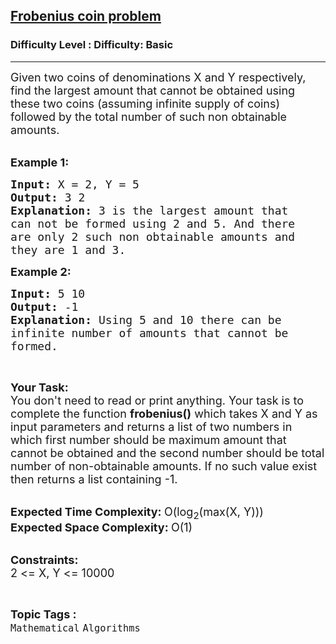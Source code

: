 <h2><a href="https://www.geeksforgeeks.org/problems/frobenius-coin-problem5532/1?page=1&difficulty=Basic&status=attempted&sortBy=accuracy">Frobenius coin problem</a></h2><h3>Difficulty Level : Difficulty: Basic</h3><hr><div class="problems_problem_content__Xm_eO"><p><span style="font-size:18px">Given two coins of denominations X and Y respectively, find the largest amount that cannot be obtained using these two coins (assuming infinite supply of coins) followed by the total number of such non obtainable amounts.</span><br>
&nbsp;</p>

<p><span style="font-size:18px"><strong>Example 1:</strong></span></p>

<pre><span style="font-size:18px"><strong>Input: </strong>X = 2, Y = 5
<strong>Output: </strong>3 2
<strong>Explanation: </strong>3 is the largest amount that
can not be formed using 2 and 5. And there 
are only 2 such non obtainable amounts and 
they are 1 and 3.
</span></pre>

<p><span style="font-size:18px"><strong>Example 2:</strong></span></p>

<pre><span style="font-size:18px"><strong>Input: </strong>5 10
<strong>Output: </strong>-1
<strong>Explanation: </strong>Using 5 and 10 there can be 
infinite number of amounts that cannot be
formed.
</span></pre>

<p>&nbsp;</p>

<p><span style="font-size:18px"><strong>Your Task:</strong><br>
You don't need to read or print anything. Your task is to complete the function&nbsp;<strong>frobenius()</strong>&nbsp;which takes X and Y as input parameters and returns a list of two numbers in which first number should be maximum amount that cannot be obtained and the second number should be total number of non-obtainable amounts. If no such value exist then returns&nbsp;a list containing -1.</span><br>
&nbsp;</p>

<p><span style="font-size:18px"><strong>Expected Time Complexity:&nbsp;</strong>O(log<sub>2</sub>(max(X, Y)))<br>
<strong>Expected Space Complexity:&nbsp;</strong>O(1)</span><br>
&nbsp;</p>

<p><span style="font-size:18px"><strong>Constraints:</strong><br>
2 &lt;= X, Y &lt;= 10000</span></p>
</div><br><p><span style=font-size:18px><strong>Topic Tags : </strong><br><code>Mathematical</code>&nbsp;<code>Algorithms</code>&nbsp;